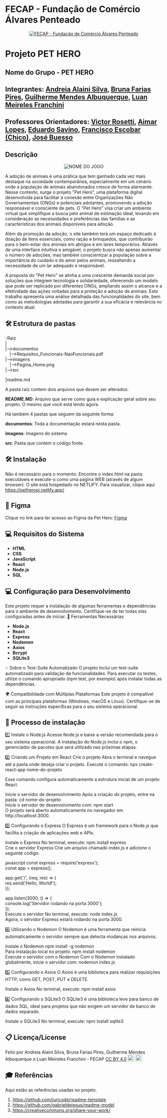 # FECAP - Fundação de Comércio Álvares Penteado

<p align="center">
<a href= "https://www.fecap.br/"><img src="https://encrypted-tbn0.gstatic.com/images?q=tbn:ANd9GcRhZPrRa89Kma0ZZogxm0pi-tCn_TLKeHGVxywp-LXAFGR3B1DPouAJYHgKZGV0XTEf4AE&usqp=CAU" alt="FECAP - Fundação de Comércio Álvares Penteado" border="0"></a>
</p>

# Projeto PET HERO

## Nome do Grupo - PET HERO

## Integrantes: <a href="https://www.linkedin.com/in/andreia-alaini-854a88208/">Andreia Alaini Silva</a>, <a href="https://www.linkedin.com/in/bruna-farias-727a27277/">Bruna Farias Pires</a>, <a href="https://www.linkedin.com/in/guilherme-mendes-albuquerque-6a50b330a/">Guilherme Mendes Albuquerque</a>, <a href="https://www.linkedin.com/in/luan-m-132452142/">Luan Meireles Franchini</a>

## Professores Orientadores: <a href="https://www.linkedin.com/in/victorbarq/">Victor Rosetti</a>, <a href="https://www.linkedin.com/in/aimarlopes/">Aimar Lopes</a>, <a href="https://www.linkedin.com/in/eduardo-savino-gomes-77833a10/">Eduardo Savino</a>, <a href="https://www.linkedin.com/in/francisco-escobar/">Francisco Escobar (Chico)</a>, <a href="https://www.linkedin.com/in/jbuesso/">José Buesso</a>

## Descrição

<p align="center">
<img src="https://github.com/2024-2-NADS2/Projeto10/blob/main/Imagens/Pagina%20inicial%202.jpg" alt="NOME DO JOGO" border="0">
  
</p>
<p>
</p>

A adoção de animais é uma prática que tem ganhado cada vez mais destaque na sociedade contemporânea, especialmente em um cenário onde a população de animais abandonados cresce de forma alarmante. Nesse contexto, surge o projeto "Pet Hero", uma plataforma digital desenvolvida para facilitar a conexão entre Organizações Não Governamentais (ONGs) e potenciais adotantes, promovendo a adoção responsável e consciente de pets. O "Pet Hero" visa criar um ambiente virtual que simplifique a busca pelo animal de estimação ideal, levando em consideração as necessidades e preferências das famílias e as características dos animais disponíveis para adoção.

Além da promoção da adoção, o site também terá um espaço dedicado à doação de itens essenciais, como ração e brinquedos, que contribuirão para o bem-estar dos animais em abrigos e em lares temporários. Através de uma interface intuitiva e amigável, o projeto busca não apenas aumentar o número de adoções, mas também conscientizar a população sobre a importância do cuidado e do amor pelos animais, ressaltando a necessidade de um lar adequado e responsável.

A proposta do "Pet Hero" se alinha a uma crescente demanda social por soluções que integrem tecnologia e solidariedade, oferecendo um modelo que pode ser replicado por diferentes ONGs, ampliando assim o alcance e a efetividade das ações voltadas para a proteção e adoção de animais. Este trabalho apresenta uma análise detalhada das funcionalidades do site, bem como as metodologias adotadas para garantir a sua eficácia e relevância no contexto atual.

## 🛠 Estrutura de pastas

-Raiz<br>
|<br>
|-->documentos<br>
  &emsp;|-->Requisitos_Funcionais-NaoFuncionais.pdf<br>
|-->imagens<br>
&emsp;|-->Pagina_Home.png<br>
|-->src<br>
       
|readme.md<br>

A pasta raiz contem dois arquivos que devem ser alterados:

<b>README.MD</b>: Arquivo que serve como guia e explicação geral sobre seu projeto. O mesmo que você está lendo agora.

Há também 4 pastas que seguem da seguinte forma:

<b>documentos</b>: Toda a documentação estará nesta pasta.

<b>imagens</b>: Imagens do sistema

<b>src</b>: Pasta que contém o código fonte.

## 🛠 Instalação
Não é necessário para o momento. Encontre o index.html na pasta executáveis e execute-o como uma página WEB (através de algum browser).
O site está hospedado no NETLIFY. Para visualizar, clique aqui https://petheropi.netlify.app/

## 🎨 Figma
Clique no link para ter acesso ao Figma da Pet Hero: <a href="https://www.figma.com/design/LOzkfRIS5qGdcnKGuShdS6/GUIA-DE-ESTILO?node-id=0-1&node-type=canvas&t=niS7wcun9wPuSQAZ-0">Figma</a>

## 💻 Requisitos do Sistema

- **HTML**
- **CSS**
- **JavaScript**
- **React**
- **Node.js**
- **SQL**

## 💻 Configuração para Desenvolvimento
Este projeto requer a instalação de algumas ferramentas e dependências para o ambiente de desenvolvimento. Certifique-se de ter todas elas configuradas antes de iniciar.
🔧 Ferramentas Necessárias

- **Node.js**
- **React**
- **Express**
- **Nodemon**
- **Axios**
- **Bcrypt**
- **SQLite3**

💡 Sobre o Test-Suite Automatizado
O projeto inclui um test-suite automatizado para validação de funcionalidades. Para executar os testes, utilize o comando apropriado (npm test, por exemplo) após instalar todas as dependências.

🌍 Compatibilidade com Múltiplas Plataformas
Este projeto é compatível com as principais plataformas (Windows, macOS e Linux). Certifique-se de seguir as instruções específicas para o seu sistema operacional.

## 🚀 Processo de instalação

1️⃣ Instale o Node.js
Acesse Node.js e baixe a versão recomendada para o seu sistema operacional. A instalação do Node.js inclui o npm, o gerenciador de pacotes que será utilizado nas próximas etapas.

2️⃣ Criando um Projeto em React
Crie o projeto
Abra o terminal e navegue até a pasta onde deseja criar o projeto. Execute o comando:
npx create-react-app nome-do-projeto  

Esse comando configura automaticamente a estrutura inicial de um projeto React.

Inicie o servidor de desenvolvimento
Após a criação do projeto, entre na pasta:
cd nome-do-projeto  
Inicie o servidor de desenvolvimento com:
npm start  
O projeto será aberto automaticamente no navegador em http://localhost:3000.

3️⃣ Configurando o Express
O Express é um framework para o Node.js que facilita a criação de aplicações web e APIs.

Instale o Express
No terminal, execute:
npm install express  
Crie o servidor Express
Crie um arquivo chamado index.js e adicione o seguinte código:

javascript
const express = require('express');  
const app = express();  

app.get('/', (req, res) => {  
    res.send('Hello, World!');  
});  

app.listen(3000, () => {  
    console.log('Servidor rodando na porta 3000');  
});  
Execute o servidor
No terminal, execute:
node index.js  
Agora, o servidor Express estará rodando na porta 3000.

4️⃣ Utilizando o Nodemon
O Nodemon é uma ferramenta que reinicia automaticamente o servidor sempre que detecta mudanças nos arquivos.

Instale o Nodemon
npm install -g nodemon  
Para instalação local no projeto:
npm install nodemon  
Execute o servidor com o Nodemon
Com o Nodemon instalado globalmente, inicie o servidor com:
nodemon index.js  

5️⃣ Configurando o Axios
O Axios é uma biblioteca para realizar requisições HTTP, como GET, POST, PUT e DELETE.

Instale o Axios
No terminal, execute:
npm install axios  

6️⃣ Configurando o SQLite3
O SQLite3 é uma biblioteca leve para banco de dados SQL, ideal para projetos que não exigem um servidor de banco de dados separado.

Instale o SQLite3
No terminal, execute:
npm install sqlite3  

## 📋 Licença/License
<p xmlns:cc="http://creativecommons.org/ns#" >Feito por Andreia Alaini Silva, Bruna Farias Pires, Guilherme Mendes Albuquerque e Luan Meireles Franchini - FECAP <a href="https://creativecommons.org/licenses/by/4.0/?ref=chooser-v1" target="_blank" rel="license noopener noreferrer" style="display:inline-block;">CC BY 4.0<img style="height:22px!important;margin-left:3px;vertical-align:text-bottom;" src="https://mirrors.creativecommons.org/presskit/icons/cc.svg?ref=chooser-v1" alt=""><img style="height:22px!important;margin-left:3px;vertical-align:text-bottom;" src="https://mirrors.creativecommons.org/presskit/icons/by.svg?ref=chooser-v1" alt=""></a></p>

## 🎓 Referências

Aqui estão as referências usadas no projeto.

1. <https://github.com/iuricode/readme-template>
2. <https://github.com/gabrieldejesus/readme-model>
3. <https://creativecommons.org/share-your-work/>
